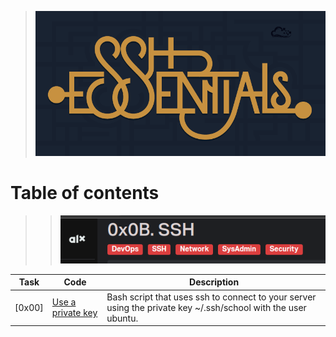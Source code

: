 > ![ssh](./assets/bHcBwKwM3vP5eL7LyxKhDLm8.png)

# Table of contents

>> ![ssh](./assets/Screenshot%20from%202023-08-26%2017-16-01.png)

Task  | Code | Description
----- | ------ | -----------
[0x00] | [Use a private key](./0-use_a_private_key) | Bash script that uses ssh to connect to your server using the private key ~/.ssh/school with the user ubuntu.

